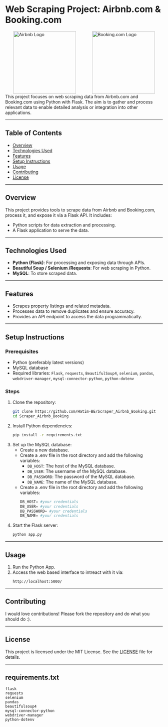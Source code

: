 # Web Scraping Project: Airbnb.com & Booking.com
<div style="display: flex; justify-content: space-around; align-items: center;">
  <img src="https://upload.wikimedia.org/wikipedia/commons/thumb/6/69/Airbnb_Logo_B%C3%A9lo.svg/320px-Airbnb_Logo_B%C3%A9lo.svg.png" alt="Airbnb Logo" width="200">
  <img src="https://upload.wikimedia.org/wikipedia/commons/thumb/6/6b/Booking.com_Icon_2022.svg/245px-Booking.com_Icon_2022.svg.png" alt="Booking.com Logo" width="200">
</div>
This project focuses on web scraping data from Airbnb.com and Booking.com using Python with Flask. The aim is to gather and process relevant data to enable detailed analysis or integration into other applications.

---

## Table of Contents
- [Overview](#overview)
- [Technologies Used](#technologies-used)
- [Features](#features)
- [Setup Instructions](#setup-instructions)
- [Usage](#usage)
- [Contributing](#contributing)
- [License](#license)

---

## Overview
This project provides tools to scrape data from Airbnb and Booking.com, process it, and expose it via a Flask API. It includes:
- Python scripts for data extraction and processing.
- A Flask application to serve the data.

---

## Technologies Used
- **Python (Flask)**: For processing and exposing data through APIs.
- **Beautiful Soup / Selenium /Requests**: For web scraping in Python.
- **MySQL**: To store scraped data.

---

## Features
- Scrapes property listings and related metadata.
- Processes data to remove duplicates and ensure accuracy.
- Provides an API endpoint to access the data programmatically.

---

## Setup Instructions

### Prerequisites
- Python (preferably latest versions)
- MySQL database
- Required libraries: `Flask`, `requests`, `BeautifulSoup4`, `selenium`, `pandas`, `webdriver-manager`, `mysql-connector-python`, `python-dotenv`


### Steps
1. Clone the repository:
   ```bash
   git clone https://github.com/Hatim-BE/Scraper_Airbnb_Booking.git
   cd Scraper_Airbnb_Booking
   ```
2. Install Python dependencies:
   ```bash
   pip install -r requirements.txt
   ```
3. Set up the MySQL database:
   - Create a new database.
   - Create a .env file in the root directory and add the following variables:
     - `DB_HOST`: The host of the MySQL database.
     - `DB_USER`: The username of the MySQL database.
     - `DB_PASSWORD`: The password of the MySQL database.
     - `DB_NAME`: The name of the MySQL database.
    - Create a .env file in the root directory and add the following variables:
        ```python
        DB_HOST= #your credentials
        DB_USER= #your credentials
        DB_PASSWORD= #your credentials
        DB_NAME= #your credentials
        ```
4. Start the Flask server:
   ```bash
   python app.py
   ```

---

## Usage
1. Run the Python App.
2. Access the web based interface to intreact with it via:
   ```
   http://localhost:5000/
   ```

---

## Contributing
I would love contributions! Please fork the repository and do what you should do :).

---

## License
This project is licensed under the MIT License. See the [LICENSE](LICENSE) file for details.

---

## requirements.txt
```
flask
requests
selenium
pandas
beautifulsoup4
mysql-connector-python
webdriver-manager
python-dotenv
```

